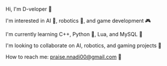 Hi, I'm D-veloper 👋

I'm interested in AI 🤖, robotics 🤖, and game development 🎮

I'm currently learning C++, Python 🐍, Lua, and MySQL 🐬

I'm looking to collaborate on AI, robotics, and gaming projects 🚀

How to reach me: praise.nnadi00@gmail.com 📧
